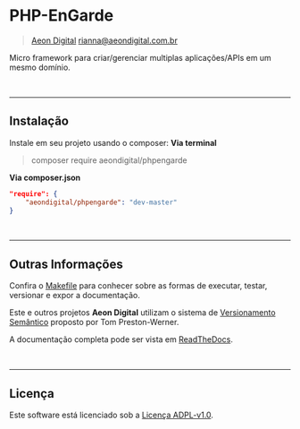   PHP-EnGarde
===============

> [Aeon Digital](http://aeondigital.com.br)
> rianna@aeondigital.com.br

Micro framework para criar/gerenciar multiplas aplicações/APIs em um mesmo
domínio.


&nbsp;
&nbsp;


______________________________________________________________________________

## Instalação
Instale em seu projeto usando o composer:
**Via terminal**
> composer require aeondigital/phpengarde

**Via composer.json**
```json
"require": {
    "aeondigital/phpengarde": "dev-master"
}
```


&nbsp;
&nbsp;


_______________________________________________________________________________

## Outras Informações

Confira o [Makefile](Makefile) para conhecer sobre as formas de executar,
testar, versionar e expor a documentação.

Este e outros projetos **Aeon Digital** utilizam o sistema de [Versionamento
Semântico](https://semver.org/) proposto por Tom Preston-Werner.

A documentação completa pode ser vista em
[ReadTheDocs](https://aeondigital-php-engarde.readthedocs.io/).


&nbsp;
&nbsp;


_______________________________________________________________________________

## Licença

Este software está licenciado sob a [Licença ADPL-v1.0](LICENSE).
